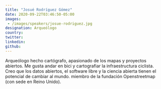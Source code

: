 ```yaml
---
title: "Josué Rodríguez Gómez"
date: 2020-09-22T03:46:50-05:00
images:
 - /images/speakers/josue-rodriguez.jpg
designation: Arqueólogo
country: 
twitter: 
linkedin: 
github: 
---
```


Arqueólogo hecho cartógrafo, apasionado de los mapas y proyectos abiertos. Me gusta andar en bici y cartografiar la infraestructura ciclista. Creo que los datos abiertos, el software libre y la ciencia abierta tienen el potencial de cambiar al mundo.  miembro de la fundación Openstreetmap (con sede en Reino Unido).
